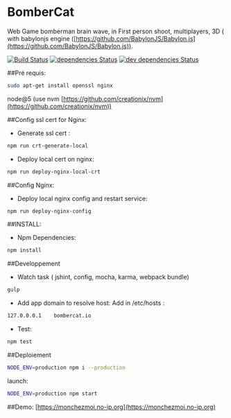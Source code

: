 BomberCat
==========
Web Game bomberman brain wave, in First person shoot, multiplayers, 3D ( with babylonjs engine ([https://github.com/BabylonJS/Babylon.js](https://github.com/BabylonJS/Babylon.js)).

[![Build Status](https://travis-ci.org/julesGoullee/bomberman.png)](https://travis-ci.org/julesGoullee/bomberman)
[![dependencies Status](https://david-dm.org/julesGoullee/bomberman.svg)](https://david-dm.org/julesGoullee/bomberman#info=dependencies&view=table)
[![dev dependencies Status](https://david-dm.org/julesGoullee/bomberman/dev-status.svg)](https://david-dm.org/julesGoullee/bomberman#info=devDependencies&view=table)

##Pré requis:
```bash
sudo apt-get install openssl nginx
```
node@5 (use nvm [https://github.com/creationix/nvm](https://github.com/creationix/nvm))

##Config ssl cert for Nginx:
- Generate ssl cert :
```bash
npm run crt-generate-local
```
- Deploy local cert on nginx:
```bash
npm run deploy-nginx-local-crt
```

##Config Nginx:
- Deploy local nginx config and restart service:
```bash
npm run deploy-nginx-config
```

##INSTALL:
- Npm Dependencies:
```bash
npm install
```

##Developpement
- Watch task ( jshint, config, mocha, karma, webpack bundle)
```bash 
gulp
```
- Add app domain to resolve host:
Add in /etc/hosts :
```bash
127.0.0.0.1    bombercat.io
```
- Test:
```bash 
npm test
```

##Deploiement
```bash 
NODE_ENV=production npm i --production
```
launch:
```bash 
NODE_ENV=production npm start
```

##Demo:
[https://monchezmoi.no-ip.org](https://monchezmoi.no-ip.org)
